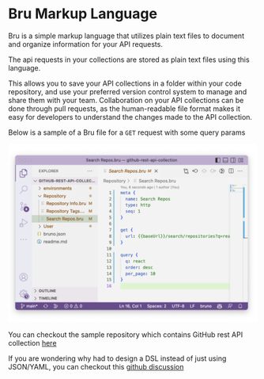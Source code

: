 # Bru Markup Language

Bru is a simple markup language that utilizes plain text files to document and organize information for your API requests.

The api requests in your collections are stored as plain text files using this language.

This allows you to save your API collections in a folder within your code repository, and use your preferred version control system to manage and share them with your team. Collaboration on your API collections can be done through pull requests, as the human-readable file format makes it easy for developers to understand the changes made to the API collection.

Below is a sample of a Bru file for a `GET` request with some query params

![bru lang sample](assets/images/github-collection.png)

You can checkout the sample repository which contains GitHub rest API collection [here](https://github.com/usebruno/github-rest-api-collection)

If you are wondering why had to design a DSL instead of just using JSON/YAML, you can checkout this [github discussion](https://github.com/usebruno/bruno/discussions/360)

